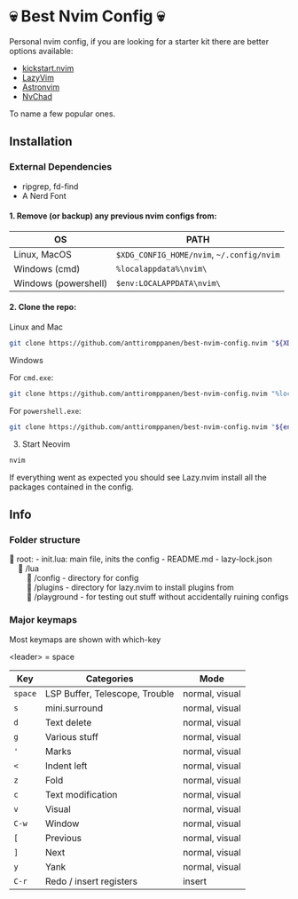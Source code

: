 # 💀 Best Nvim Config 💀

Personal nvim config, if you are looking for a starter kit there are better options available:

- [kickstart.nvim](https://github.com/nvim-lua/kickstart.nvim)
- [LazyVim](https://github.com/LazyVim/LazyVim)
- [Astronvim](https://github.com/AstroNvim/AstroNvim)
- [NvChad](https://github.com/NvChad/NvChad)

To name a few popular ones.

## Installation

### External Dependencies

- ripgrep, fd-find
- A Nerd Font

#### 1. Remove (or backup) any previous nvim configs from:

| OS                   | PATH                                      |
| -------------------- | ----------------------------------------- |
| Linux, MacOS         | `$XDG_CONFIG_HOME/nvim`, `~/.config/nvim` |
| Windows (cmd)        | `%localappdata%\nvim\`                    |
| Windows (powershell) | `$env:LOCALAPPDATA\nvim\`                 |

#### 2. Clone the repo:

Linux and Mac

```bash
git clone https://github.com/anttiromppanen/best-nvim-config.nvim "${XDG_CONFIG_HOME:-$HOME/.config}"/nvim
```

Windows

For `cmd.exe`:

```bash
git clone https://github.com/anttiromppanen/best-nvim-config.nvim "%localappdata%\nvim"
```

For `powershell.exe`:

```bash
git clone https://github.com/anttiromppanen/best-nvim-config.nvim "${env:LOCALAPPDATA}\nvim"
```

3. Start Neovim

```bash
nvim
```

If everything went as expected you should see Lazy.nvim install all the packages contained in the config.

## Info

### Folder structure

📂 root: - init.lua: main file, inits the config - README.md - lazy-lock.json <br />
&nbsp;&nbsp;&nbsp;&nbsp;📂 /lua <br>
&nbsp;&nbsp;&nbsp;&nbsp;&nbsp;&nbsp;&nbsp;&nbsp;📂 /config - directory for config <br />
&nbsp;&nbsp;&nbsp;&nbsp;&nbsp;&nbsp;&nbsp;&nbsp;📂 /plugins - directory for lazy.nvim to install plugins from <br />
&nbsp;&nbsp;&nbsp;&nbsp;&nbsp;&nbsp;&nbsp;&nbsp;📂 /playground - for testing out stuff without accidentally ruining configs

### Major keymaps

Most keymaps are shown with which-key

\<leader> = space

| Key     | Categories                     | Mode           |
| ------- | ------------------------------ | -------------- |
| `space` | LSP Buffer, Telescope, Trouble | normal, visual |
| `s`     | mini.surround                  | normal, visual |
| `d`     | Text delete                    | normal, visual |
| `g`     | Various stuff                  | normal, visual |
| `'`     | Marks                          | normal, visual |
| `<`     | Indent left                    | normal, visual |
| `z`     | Fold                           | normal, visual |
| `c`     | Text modification              | normal, visual |
| `v`     | Visual                         | normal, visual |
| `C-w`   | Window                         | normal, visual |
| `[`     | Previous                       | normal, visual |
| `]`     | Next                           | normal, visual |
| `y`     | Yank                           | normal, visual |
| `C-r`   | Redo / insert registers        | insert         |

